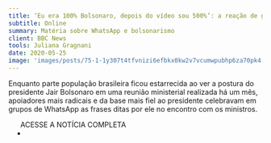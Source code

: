 ```yaml
---
title: ‘Eu era 100% Bolsonaro, depois do vídeo sou 500%’: a reação de grupos bolsonaristas no WhatsApp à reunião ministerial
subtitle: Online
summary: Matéria sobre WhatsApp e bolsonarismo
client: BBC News
tools: Juliana Gragnani
date: 2020-05-25
image: 'images/posts/75-1-1y307t4tfvnizi6efbkx0kw2v7vcumwpubhp6za70pk4.png'
---
```


Enquanto parte população brasileira ficou estarrecida ao ver a postura do presidente Jair Bolsonaro em uma reunião ministerial realizada há um mês, apoiadores mais radicais e da base mais fiel ao presidente celebravam em grupos de WhatsApp as frases ditas por ele no encontro com os ministros.

<div class="post__share"><ul class="share__list list-reset">ACESSE A NOTÍCIA COMPLETA<li class="share__item" style="margin-left: 10px"><a class="share__link share__facebook" style="background: #fa5657" href="https://www.bbc.com/portuguese/brasil-52801587" 
onclick=window.open(this.href, 'pop-up', 'left=20,top=20,width=500,height=500,toolbar=1,resizable=0'); return false;" title="Link" rel="nofollow"><i class="fa-solid fa-link"></i></a></li></ul></div>
<!-- <div class="gallery-box"><div class="gallery"><img src="/clipping/images/example-1.jpg" loading="lazy" alt="Project"><img src="/clipping/images/example-2.jpg" loading="lazy" alt="Project"></div><em>Gallery / <a href="https://www.freepik.com/" target="_blank">Freepic</a></em></div> -->